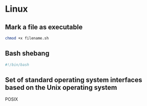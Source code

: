 # Linux

## Mark a file as executable

```bash
chmod +x filename.sh
```

## Bash shebang

```bash
#!/bin/bash
```

## Set of standard operating system interfaces based on the Unix operating system

POSIX
